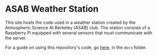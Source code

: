 # ASAB Weather Station
This site hosts the code used in a weather station created by the Atmospheric Science At Berkeley (ASAB) club. 
The station consists of a Raspberry Pi equipped with several sensors that must communicate with the server.

For a guide on using this repository's code, go [here](docs/guide.md), in the `docs` folder.
